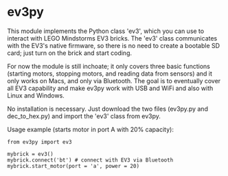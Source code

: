 ev3py
=====

This module implements the Python class 'ev3', which you can use to interact with LEGO Mindstorms EV3 bricks. The 'ev3' class communicates with the EV3's native firmware, so there is no need to create a bootable SD card; just turn on the brick and start coding.

For now the module is still inchoate; it only covers three basic functions (starting motors, stopping motors, and reading data from sensors) and it only works on Macs, and only via Bluetooth. The goal is to eventually cover all EV3 capability and make ev3py work with USB and WiFi and also with Linux and Windows.

No installation is necessary. Just download the two files (ev3py.py and dec_to_hex.py) and import the 'ev3' class from ev3py.

Usage example (starts motor in port A with 20% capacity):

    from ev3py import ev3

    mybrick = ev3()
    mybrick.connect('bt') # connect with EV3 via Bluetooth
    mybrick.start_motor(port = 'a', power = 20)
